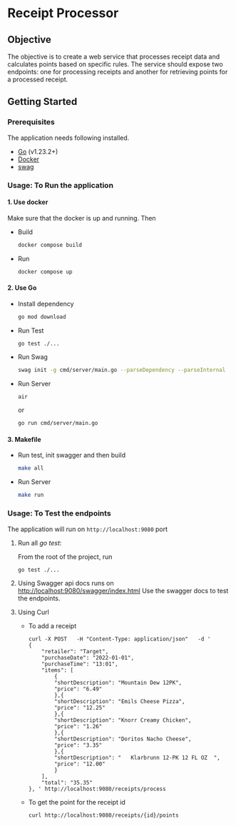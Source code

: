 # Receipt Processor

## Objective

The objective is to create a web service that processes receipt data and calculates points based on specific rules. The service should expose two endpoints: one for processing receipts and another for retrieving points for a processed receipt.

## Getting Started

### Prerequisites

The application needs following installed.

- [Go](https://go.dev/doc/install) (v1.23.2+)
- [Docker](https://docs.docker.com/engine/install/)
- [swag](https://github.com/swaggo/swag)

### Usage: To Run the application

#### 1. Use docker
Make sure that the docker is up and running. Then

- Build
    ```bash
    docker compose build
    ```
- Run
    ```bash
    docker compose up
    ```

#### 2. Use Go

- Install dependency
    ``` bash
    go mod download
    ```
- Run Test
    ```
    go test ./...
    ```
- Run Swag
    ```bash
    swag init -g cmd/server/main.go --parseDependency --parseInternal
    ```
- Run Server
    ```bash
    air
    ```
    or
    ```bash
    go run cmd/server/main.go
    ```

#### 3. Makefile
- Run test, init swagger and then build
    ```bash
    make all
    ```
- Run Server
    ```bash
    make run
    ```

### Usage: To Test the endpoints

The application will run on `http://localhost:9080` port

1. Run all *go test*:
    
    From the root of the project, run
    ```
    go test ./...
    ```
2. Using Swagger api docs runs on [http://localhost:9080/swagger/index.html](http://localhost:9080/swagger/index.html)
    Use the swagger docs to test the endpoints.
3. Using Curl
    - To add a receipt
        ```
        curl -X POST   -H "Content-Type: application/json"   -d '
        {   
            "retailer": "Target",
            "purchaseDate": "2022-01-01",
            "purchaseTime": "13:01",
            "items": [
                {
                "shortDescription": "Mountain Dew 12PK",
                "price": "6.49"
                },{
                "shortDescription": "Emils Cheese Pizza",
                "price": "12.25"
                },{
                "shortDescription": "Knorr Creamy Chicken",
                "price": "1.26"
                },{
                "shortDescription": "Doritos Nacho Cheese",
                "price": "3.35"
                },{
                "shortDescription": "   Klarbrunn 12-PK 12 FL OZ  ",
                "price": "12.00"
                }
            ],
            "total": "35.35"
        }, ' http://localhost:9080/receipts/process
        ```
    - To get the point for the receipt id
        ```
        curl http://localhost:9080/receipts/{id}/points
        ```
